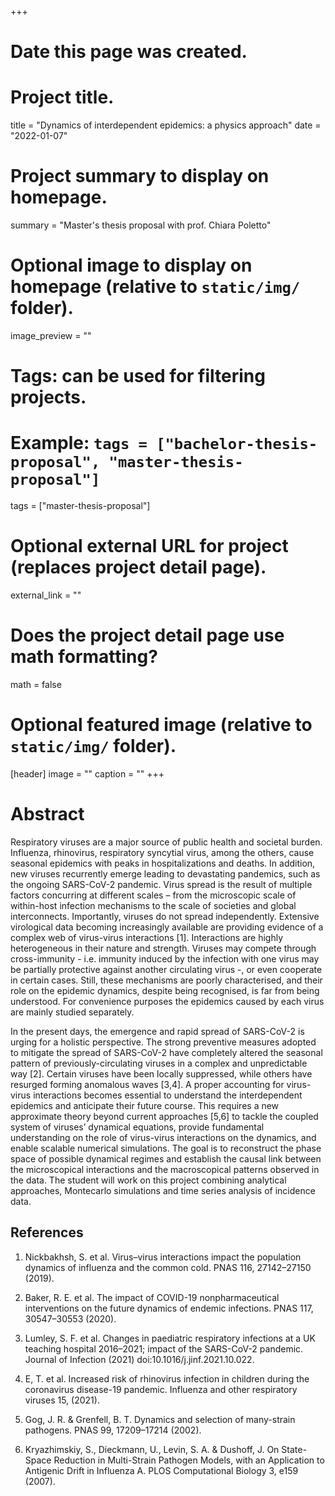 +++
# Date this page was created.

# Project title.
title = "Dynamics of interdependent epidemics: a physics approach"
date = "2022-01-07"

# Project summary to display on homepage.
summary = "Master's thesis proposal with prof. Chiara Poletto"

# Optional image to display on homepage (relative to `static/img/` folder).
image_preview = ""

# Tags: can be used for filtering projects.
# Example: `tags = ["bachelor-thesis-proposal", "master-thesis-proposal"]`
tags = ["master-thesis-proposal"]

# Optional external URL for project (replaces project detail page).
external_link = ""

# Does the project detail page use math formatting?
math = false

# Optional featured image (relative to `static/img/` folder).
[header]
image = ""
caption = ""
+++

<!--## Info
<ul style="list-style-type:none">
  <li><b>Thesis type:</b> theoretical</li>
  <li><b>Supervisor:</b> Samir Suweis, email: <a href="">samir.suweis@pd.infn.it</a></li>
  <li><b>Co-supervisor:</b> Marco Baiesi, email: <a href="">marco.baiesi@pd.infn.it</a></li>
</ul>  -->

# Abstract
Respiratory viruses are a major source of public health and societal burden. Influenza, rhinovirus, respiratory syncytial virus, among the others, cause seasonal epidemics with peaks in hospitalizations and deaths. In addition, new viruses recurrently emerge leading to devastating pandemics, such as the ongoing SARS-CoV-2 pandemic. Virus spread is the result of multiple factors concurring at different scales – from the microscopic scale of within-host infection mechanisms to the scale of societies and global interconnects. Importantly, viruses do not spread independently. Extensive virological data becoming increasingly available are providing evidence of a complex web of virus-virus interactions [1]. Interactions are highly heterogeneous in their nature and strength. Viruses may compete through cross-immunity - i.e. immunity induced by the infection with one virus may be partially protective against another circulating virus -, or even cooperate in certain cases. Still, these mechanisms are poorly characterised, and their role on the epidemic dynamics, despite being recognised, is far from being understood. For convenience purposes the epidemics caused by each virus are mainly studied separately.

In the present days, the emergence and rapid spread of SARS-CoV-2 is urging for a holistic perspective. The strong preventive measures adopted to mitigate the spread of SARS-CoV-2 have completely altered the seasonal pattern of previously-circulating viruses in a complex and unpredictable way [2]. Certain viruses have been locally suppressed, while others have resurged forming anomalous waves [3,4]. A proper accounting for virus-virus interactions becomes essential to understand the interdependent epidemics and anticipate their future course. This requires a new approximate theory beyond current approaches [5,6] to tackle the coupled system of viruses’ dynamical equations, provide fundamental understanding on the role of virus-virus interactions on the dynamics, and enable scalable numerical simulations. The goal is to reconstruct the phase space of possible dynamical regimes and establish the causal link between the microscopical interactions and the macroscopical patterns observed in the data. The student will work on this project combining analytical approaches, Montecarlo simulations and time series analysis of incidence data.

## References
1.	Nickbakhsh, S. et al. Virus–virus interactions impact the population dynamics of influenza and the common cold. PNAS 116, 27142–27150 (2019).

2.	Baker, R. E. et al. The impact of COVID-19 nonpharmaceutical interventions on the future dynamics of endemic infections. PNAS 117, 30547–30553 (2020).

3.	Lumley, S. F. et al. Changes in paediatric respiratory infections at a UK teaching hospital 2016–2021; impact of the SARS-CoV-2 pandemic. Journal of Infection (2021) doi:10.1016/j.jinf.2021.10.022.

4.	E, T. et al. Increased risk of rhinovirus infection in children during the coronavirus disease-19 pandemic. Influenza and other respiratory viruses 15, (2021).

5.	Gog, J. R. & Grenfell, B. T. Dynamics and selection of many-strain pathogens. PNAS 99, 17209–17214 (2002).

6.	Kryazhimskiy, S., Dieckmann, U., Levin, S. A. & Dushoff, J. On State-Space Reduction in Multi-Strain Pathogen Models, with an Application to Antigenic Drift in Influenza A. PLOS Computational Biology 3, e159 (2007).
